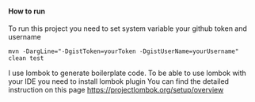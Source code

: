 #### How to run
To run this project you need to set system variable your github token and username
```
mvn -DargLine="-DgistToken=yourToken -DgistUserName=yourUsername" clean test
```
I use lombok to generate boilerplate code. To be able to use lombok with your IDE you need to install lombok plugin
You can find the detailed instruction on this page https://projectlombok.org/setup/overview
